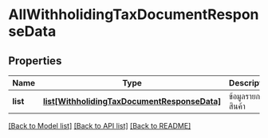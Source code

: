 # AllWithholidingTaxDocumentResponseData

## Properties
Name | Type | Description | Notes
------------ | ------------- | ------------- | -------------
**list** | [**list[WithholidingTaxDocumentResponseData]**](WithholidingTaxDocumentResponseData.md) | ข้อมูลรายการสินค้า | [optional] 

[[Back to Model list]](../README.md#documentation-for-models) [[Back to API list]](../README.md#documentation-for-api-endpoints) [[Back to README]](../README.md)


